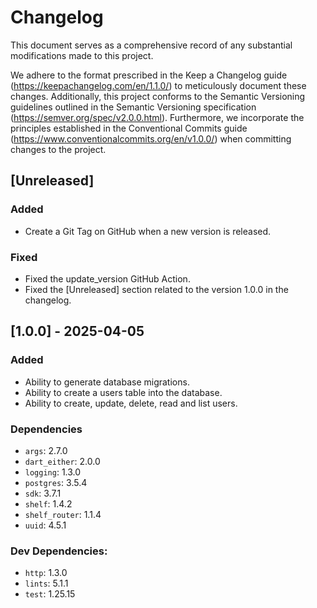 # Changelog

This document serves as a comprehensive record of any substantial modifications
made to this project.

We adhere to the format prescribed in the Keep a Changelog
guide (https://keepachangelog.com/en/1.1.0/) to meticulously document these
changes. Additionally, this project conforms to the Semantic Versioning
guidelines outlined in the Semantic Versioning
specification (https://semver.org/spec/v2.0.0.html). Furthermore, we incorporate
the principles established in the Conventional Commits
guide (https://www.conventionalcommits.org/en/v1.0.0/) when committing changes
to the project.

## [Unreleased]

### Added

- Create a Git Tag on GitHub when a new version is released.

### Fixed

- Fixed the update_version GitHub Action.
- Fixed the [Unreleased] section related to the version 1.0.0 in the changelog.

## [1.0.0] - 2025-04-05

### Added

- Ability to generate database migrations.
- Ability to create a users table into the database.
- Ability to create, update, delete, read and list users.

### Dependencies

- `args`: 2.7.0
- `dart_either`: 2.0.0
- `logging`: 1.3.0
- `postgres`: 3.5.4
- `sdk`: 3.7.1
- `shelf`: 1.4.2
- `shelf_router`: 1.1.4
- `uuid`: 4.5.1

### Dev Dependencies:

- `http`: 1.3.0
- `lints`: 5.1.1
- `test`: 1.25.15
